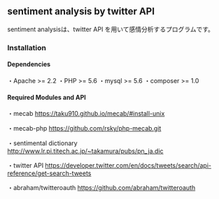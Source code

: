 ## sentiment analysis by twitter API 

sentiment analysisは、twitter API を用いて感情分析するプログラムです。

### Installation
#### Dependencies

・Apache >= 2.2
・PHP >= 5.6
・mysql >= 5.6
・composer >= 1.0

#### Required  Modules and API
・mecab
https://taku910.github.io/mecab/#install-unix

・mecab-php
https://github.com/rsky/php-mecab.git

・sentimental dictionary
http://www.lr.pi.titech.ac.jp/~takamura/pubs/pn_ja.dic

・twitter API
https://developer.twitter.com/en/docs/tweets/search/api-reference/get-search-tweets

・abraham/twitteroauth
https://github.com/abraham/twitteroauth


